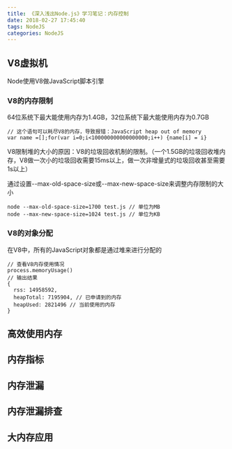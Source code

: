 ```yaml
---
title: 《深入浅出Node.js》学习笔记：内存控制
date: 2018-02-27 17:45:40
tags: NodeJS
categories: NodeJS
---
```


## V8虚拟机
Node使用V8做JavaScript脚本引擎

### V8的内存限制
64位系统下最大能使用内存为1.4GB，32位系统下最大能使用内存为0.7GB
```
// 这个语句可以耗尽V8的内存，导致报错：JavaScript heap out of memory
var name =[];for(var i=0;i<100000000000000000;i++) {name[i] = i} 
```
V8限制堆的大小的原因：V8的垃圾回收机制的限制。（一个1.5GB的垃圾回收堆内存，V8做一次小的垃圾回收需要15ms以上，做一次非增量式的垃圾回收甚至需要1s以上）

通过设置--max-old-space-size或--max-new-space-size来调整内存限制的大小
```
node --max-old-space-size=1700 test.js // 单位为MB
node --max-new-space-size=1024 test.js // 单位为KB
```

### V8的对象分配
在V8中，所有的JavaScript对象都是通过堆来进行分配的
```
// 查看V8内存使用情况
process.memoryUsage()
// 输出结果
{
  rss: 14958592,
  heapTotal: 7195904, // 已申请到的内存
  heapUsed: 2821496 // 当前使用的内存
}
```

## 高效使用内存
## 内存指标
## 内存泄漏
## 内存泄漏排查
## 大内存应用
